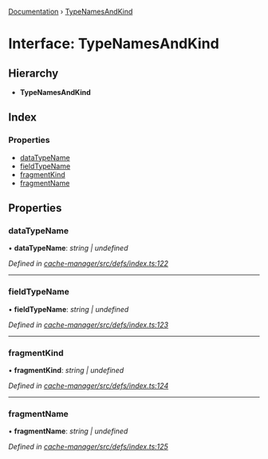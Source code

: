 [Documentation](../README.md) › [TypeNamesAndKind](typenamesandkind.md)

# Interface: TypeNamesAndKind

## Hierarchy

* **TypeNamesAndKind**

## Index

### Properties

* [dataTypeName](typenamesandkind.md#datatypename)
* [fieldTypeName](typenamesandkind.md#fieldtypename)
* [fragmentKind](typenamesandkind.md#fragmentkind)
* [fragmentName](typenamesandkind.md#fragmentname)

## Properties

###  dataTypeName

• **dataTypeName**: *string | undefined*

*Defined in [cache-manager/src/defs/index.ts:122](https://github.com/badbatch/graphql-box/blob/6465c5cc/packages/cache-manager/src/defs/index.ts#L122)*

___

###  fieldTypeName

• **fieldTypeName**: *string | undefined*

*Defined in [cache-manager/src/defs/index.ts:123](https://github.com/badbatch/graphql-box/blob/6465c5cc/packages/cache-manager/src/defs/index.ts#L123)*

___

###  fragmentKind

• **fragmentKind**: *string | undefined*

*Defined in [cache-manager/src/defs/index.ts:124](https://github.com/badbatch/graphql-box/blob/6465c5cc/packages/cache-manager/src/defs/index.ts#L124)*

___

###  fragmentName

• **fragmentName**: *string | undefined*

*Defined in [cache-manager/src/defs/index.ts:125](https://github.com/badbatch/graphql-box/blob/6465c5cc/packages/cache-manager/src/defs/index.ts#L125)*
